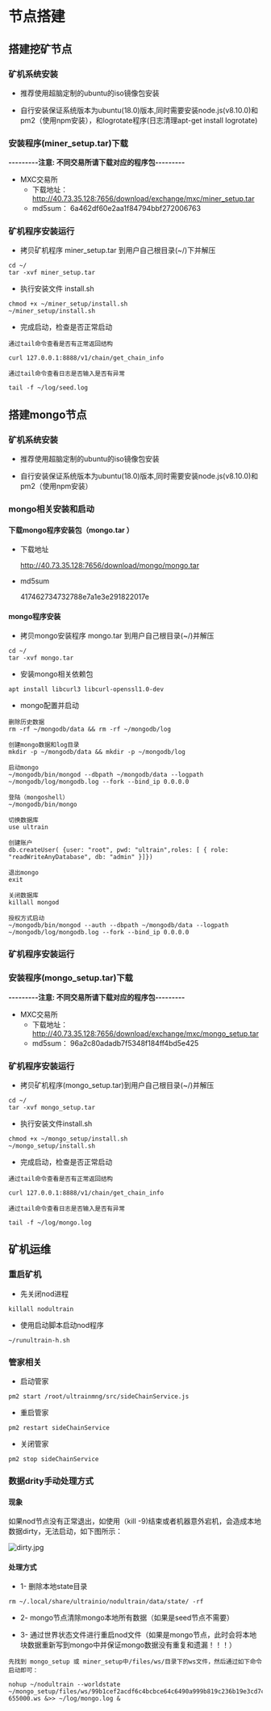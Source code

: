 # 节点搭建

## 搭建挖矿节点
### 矿机系统安装
* 推荐使用超脑定制的ubuntu的iso镜像包安装

* 自行安装保证系统版本为ubuntu(18.0)版本,同时需要安装node.js(v8.10.0)和pm2（使用npm安装），和logrotate程序(日志清理apt-get install logrotate)


### 安装程序(miner_setup.tar)下载

**---------注意: 不同交易所请下载对应的程序包---------**

* MXC交易所
    * 下载地址：http://40.73.35.128:7656/download/exchange/mxc/miner_setup.tar
    * md5sum： 6a462df60e2aa1f84794bbf272006763
    

### 矿机程序安装运行
* 拷贝矿机程序 miner_setup.tar 到用户自己根目录(~/)下并解压
```text
cd ~/
tar -xvf miner_setup.tar
```
* 执行安装文件 install.sh
```text
chmod +x ~/miner_setup/install.sh
~/miner_setup/install.sh
```
* 完成启动，检查是否正常启动 

```text
通过tail命令查看是否有正常返回结构

curl 127.0.0.1:8888/v1/chain/get_chain_info

通过tail命令查看日志是否输入是否有异常

tail -f ~/log/seed.log
```

## 搭建mongo节点

### 矿机系统安装

* 推荐使用超脑定制的ubuntu的iso镜像包安装

* 自行安装保证系统版本为ubuntu(18.0)版本,同时需要安装node.js(v8.10.0)和pm2（使用npm安装）

### mongo相关安装和启动

#### 下载mongo程序安装包（mongo.tar ）

* 下载地址

   http://40.73.35.128:7656/download/mongo/mongo.tar

* md5sum

    417462734732788e7a1e3e291822017e

#### mongo程序安装

* 拷贝mongo安装程序 mongo.tar 到用户自己根目录(~/)并解压
```text
cd ~/
tar -xvf mongo.tar
```

* 安装mongo相关依赖包
```text
apt install libcurl3 libcurl-openssl1.0-dev
```
* mongo配置并启动
```text
删除历史数据
rm -rf ~/mongodb/data && rm -rf ~/mongodb/log

创建mongo数据和log目录
mkdir -p ~/mongodb/data && mkdir -p ~/mongodb/log

启动mongo
~/mongodb/bin/mongod --dbpath ~/mongodb/data --logpath ~/mongodb/log/mongodb.log --fork --bind_ip 0.0.0.0

登陆（mongoshell）
~/mongodb/bin/mongo

切换数据库
use ultrain

创建账户
db.createUser( {user: "root", pwd: "ultrain",roles: [ { role: "readWriteAnyDatabase", db: "admin" }]})

退出mongo
exit

关闭数据库
killall mongod

授权方式启动
~/mongodb/bin/mongod --auth --dbpath ~/mongodb/data --logpath ~/mongodb/log/mongodb.log --fork --bind_ip 0.0.0.0
```

### 矿机程序安装运行

### 安装程序(mongo_setup.tar)下载

**---------注意: 不同交易所请下载对应的程序包---------**

* MXC交易所
    * 下载地址：http://40.73.35.128:7656/download/exchange/mxc/mongo_setup.tar
    * md5sum： 96a2c80adadb7f5348f184ff4bd5e425


### 矿机程序安装运行

* 拷贝矿机程序(mongo_setup.tar)到用户自己根目录(~/)并解压
```text
cd ~/
tar -xvf mongo_setup.tar
```
* 执行安装文件install.sh
```text
chmod +x ~/mongo_setup/install.sh
~/mongo_setup/install.sh
```

* 完成启动，检查是否正常启动 

```text
通过tail命令查看是否有正常返回结构

curl 127.0.0.1:8888/v1/chain/get_chain_info

通过tail命令查看日志是否输入是否有异常

tail -f ~/log/mongo.log
```

## 矿机运维

### 重启矿机

* 先关闭nod进程
```text
killall nodultrain
```

* 使用启动脚本启动nod程序
```text
~/runultrain-h.sh
```

### 管家相关

* 启动管家

```text
pm2 start /root/ultrainmng/src/sideChainService.js
```

* 重启管家
```text
pm2 restart sideChainService
```

* 关闭管家
```test
pm2 stop sideChainService
```

### 数据drity手动处理方式

#### 现象

如果nod节点没有正常退出，如使用（kill -9)结束或者机器意外宕机，会造成本地数据dirty，无法启动，如下图所示：
    
![dirty.jpg](https://note.youdao.com/src/WEBRESOURCEf6f3fb6fefb31daa60175ab562a7f8c0)

#### 处理方式

* 1- 删除本地state目录

```text
rm ~/.local/share/ultrainio/nodultrain/data/state/ -rf
```

* 2- mongo节点清除mongo本地所有数据（如果是seed节点不需要）

* 3- 通过世界状态文件进行重启nod文件（如果是mongo节点，此时会将本地块数据重新写到mongo中并保证mongo数据没有重复和遗漏！！！）

```text
先找到 mongo_setup 或 miner_setup中/files/ws/目录下的ws文件，然后通过如下命令启动即可：

nohup ~/nodultrain --worldstate ~/mongo_setup/files/ws/99b1cef2acdf6c4bcbce64c6490a999b819c236b19e3cd7cd2c3accc71da30ef-655000.ws &>> ~/log/mongo.log &
```

    
    
    




